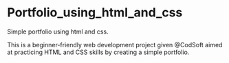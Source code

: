 # Portfolio_using_html_and_css

Simple portfolio using html and css.

This is a beginner-friendly web development project given @CodSoft aimed at practicing HTML and CSS skills by creating a simple portfolio.
